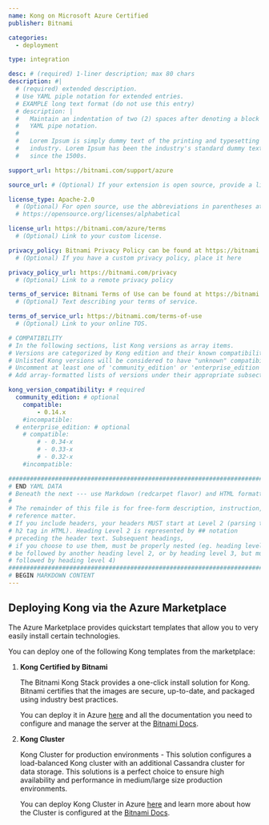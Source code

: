```yaml
---
name: Kong on Microsoft Azure Certified
publisher: Bitnami

categories:
  - deployment

type: integration

desc: # (required) 1-liner description; max 80 chars
description: #|
  # (required) extended description.
  # Use YAML piple notation for extended entries.
  # EXAMPLE long text format (do not use this entry)
  # description: |
  #   Maintain an indentation of two (2) spaces after denoting a block with
  #   YAML pipe notation.
  #
  #   Lorem Ipsum is simply dummy text of the printing and typesetting
  #   industry. Lorem Ipsum has been the industry's standard dummy text ever
  #   since the 1500s.

support_url: https://bitnami.com/support/azure

source_url: # (Optional) If your extension is open source, provide a link to your code.

license_type: Apache-2.0
  # (Optional) For open source, use the abbreviations in parentheses at:
  # https://opensource.org/licenses/alphabetical

license_url: https://bitnami.com/azure/terms
  # (Optional) Link to your custom license.

privacy_policy: Bitnami Privacy Policy can be found at https://bitnami.com/privacy
  # (Optional) If you have a custom privacy policy, place it here

privacy_policy_url: https://bitnami.com/privacy
  # (Optional) Link to a remote privacy policy

terms_of_service: Bitnami Terms of Use can be found at https://bitnami.com/terms-of-use
  # (Optional) Text describing your terms of service.

terms_of_service_url: https://bitnami.com/terms-of-use
  # (Optional) Link to your online TOS.

# COMPATIBILITY
# In the following sections, list Kong versions as array items.
# Versions are categorized by Kong edition and their known compatibility.
# Unlisted Kong versions will be considered to have "unknown" compatibility.
# Uncomment at least one of 'community_edition' or 'enterprise_edition'.
# Add array-formatted lists of versions under their appropriate subsection.

kong_version_compatibility: # required
  community_edition: # optional
    compatible:
        - 0.14.x
    #incompatible:
  # enterprise_edition: # optional
    # compatible:
        # - 0.34-x
        # - 0.33-x
        # - 0.32-x
    #incompatible:

###############################################################################
# END YAML DATA
# Beneath the next --- use Markdown (redcarpet flavor) and HTML formatting only.
#
# The remainder of this file is for free-form description, instruction, and
# reference matter.
# If you include headers, your headers MUST start at Level 2 (parsing to
# h2 tag in HTML). Heading Level 2 is represented by ## notation
# preceding the header text. Subsequent headings,
# if you choose to use them, must be properly nested (eg. heading level 2 may
# be followed by another heading level 2, or by heading level 3, but must NOT be
# followed by heading level 4)
###############################################################################
# BEGIN MARKDOWN CONTENT
---
```


## Deploying Kong via the Azure Marketplace
The Azure Marketplace provides quickstart templates that allow you to very easily install certain technologies.

You can deploy one of the following Kong templates from the marketplace:

1. **Kong Certified by Bitnami**

    The Bitnami Kong Stack provides a one-click install solution for Kong. Bitnami certifies that the images are secure, up-to-date, and packaged using industry best practices.

    You can deploy it in Azure [here](https://azuremarketplace.microsoft.com/en-us/marketplace/apps/bitnami.kong) and all the documentation you need to configure and manage the server at the [Bitnami Docs](https://docs.bitnami.com/azure/apps/kong/).

1. **Kong Cluster**

    Kong Cluster for production environments - This solution configures a load-balanced Kong cluster with an additional Cassandra cluster for data storage. This solutions is a perfect choice to ensure high availability and performance in medium/large size production environments.

    You can deploy Kong Cluster in Azure [here](https://azuremarketplace.microsoft.com/en-us/marketplace/apps/bitnami.kong-cluster) and learn more about how the Cluster is configured at the [Bitnami Docs](https://docs.bitnami.com/azure-templates/apps/kong/get-started/understand-cluster-config/).
